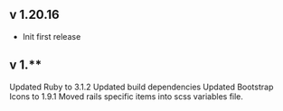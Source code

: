 ## v 1.20.16
- Init first release

## v 1.**
Updated Ruby to 3.1.2
Updated build dependencies
Updated Bootstrap Icons to 1.9.1 
Moved rails specific items into scss variables file.
